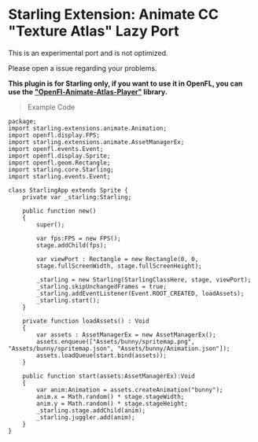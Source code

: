 
Starling Extension: Animate CC "Texture Atlas" Lazy Port
=========================================================
This is an experimental port and is not optimized.

Please open a issue regarding your problems.


**This plugin is for Starling only, if you want to use it in OpenFL, you can use the ["OpenFl-Animate-Atlas-Player"](https://github.com/mathieuanthoine/OpenFl-Animate-Atlas-Player) library.**


> Example Code

	package;
	import starling.extensions.animate.Animation;
	import openfl.display.FPS;
	import starling.extensions.animate.AssetManagerEx;
	import openfl.events.Event;
	import openfl.display.Sprite;
	import openfl.geom.Rectangle;
	import starling.core.Starling;
	import starling.events.Event;

	class StarlingApp extends Sprite {
	    private var _starling:Starling;

	    public function new()
	    {
	        super();

	        var fps:FPS = new FPS();
	        stage.addChild(fps);

	        var viewPort : Rectangle = new Rectangle(0, 0,
	        stage.fullScreenWidth, stage.fullScreenHeight);

	        _starling = new Starling(StarlingClassHere, stage, viewPort);
	        _starling.skipUnchangedFrames = true;
	        _starling.addEventListener(Event.ROOT_CREATED, loadAssets);
	        _starling.start();
	    }

	    private function loadAssets() : Void
	    {
	        var assets : AssetManagerEx = new AssetManagerEx();
	        assets.enqueue(["Assets/bunny/spritemap.png", "Assets/bunny/spritemap.json", "Assets/bunny/Animation.json"]);
	        assets.loadQueue(start.bind(assets));
	    }

	    public function start(assets:AssetManagerEx):Void
	    {
	        var anim:Animation = assets.createAnimation("bunny");
	        anim.x = Math.random() * stage.stageWidth;
	        anim.y = Math.random() * stage.stageHeight;
	        _starling.stage.addChild(anim);
	        _starling.juggler.add(anim);
	    }
	}

